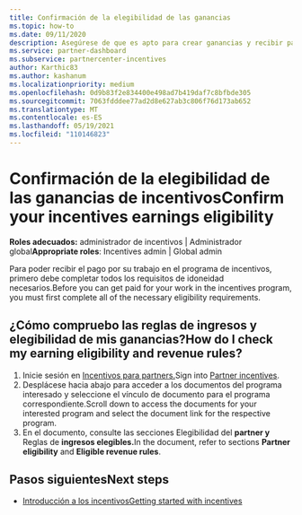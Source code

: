 ```yaml
---
title: Confirmación de la elegibilidad de las ganancias
ms.topic: how-to
ms.date: 09/11/2020
description: Asegúrese de que es apto para crear ganancias y recibir pagos en el programa de incentivos. Compruebe la elegibilidad de las ganancias y las reglas de ingresos en Centro de partners.
ms.service: partner-dashboard
ms.subservice: partnercenter-incentives
author: Karthic83
ms.author: kashanum
ms.localizationpriority: medium
ms.openlocfilehash: 0d9b83f2e834400e498ad7b419daf7c8bfbde305
ms.sourcegitcommit: 7063fdddee77ad2d8e627ab3c806f76d173ab652
ms.translationtype: MT
ms.contentlocale: es-ES
ms.lasthandoff: 05/19/2021
ms.locfileid: "110146823"
---
```

# <a name="confirm-your-incentives-earnings-eligibility"></a><span data-ttu-id="f8eea-104">Confirmación de la elegibilidad de las ganancias de incentivos</span><span class="sxs-lookup"><span data-stu-id="f8eea-104">Confirm your incentives earnings eligibility</span></span>

<span data-ttu-id="f8eea-105">**Roles adecuados:** administrador de incentivos | Administrador global</span><span class="sxs-lookup"><span data-stu-id="f8eea-105">**Appropriate roles**: Incentives admin | Global admin</span></span>

<span data-ttu-id="f8eea-106">Para poder recibir el pago por su trabajo en el programa de incentivos, primero debe completar todos los requisitos de idoneidad necesarios.</span><span class="sxs-lookup"><span data-stu-id="f8eea-106">Before you can get paid for your work in the incentives program, you must first complete all of the necessary eligibility requirements.</span></span>

## <a name="how-do-i-check-my-earning-eligibility-and-revenue-rules"></a><span data-ttu-id="f8eea-107">¿Cómo compruebo las reglas de ingresos y elegibilidad de mis ganancias?</span><span class="sxs-lookup"><span data-stu-id="f8eea-107">How do I check my earning eligibility and revenue rules?</span></span>

1. <span data-ttu-id="f8eea-108">Inicie sesión en [Incentivos para partners.](https://partner.microsoft.com/membership/partner-incentives)</span><span class="sxs-lookup"><span data-stu-id="f8eea-108">Sign into [Partner incentives](https://partner.microsoft.com/membership/partner-incentives).</span></span>
2. <span data-ttu-id="f8eea-109">Desplácese hacia abajo para acceder a los documentos del programa interesado y seleccione el vínculo de documento para el programa correspondiente.</span><span class="sxs-lookup"><span data-stu-id="f8eea-109">Scroll down to access the documents for your interested program and select the document link for the respective program.</span></span>
3. <span data-ttu-id="f8eea-110">En el documento, consulte las secciones Elegibilidad del **partner y** Reglas de **ingresos elegibles.**</span><span class="sxs-lookup"><span data-stu-id="f8eea-110">In the document, refer to sections **Partner eligibility** and **Eligible revenue rules**.</span></span>

## <a name="next-steps"></a><span data-ttu-id="f8eea-111">Pasos siguientes</span><span class="sxs-lookup"><span data-stu-id="f8eea-111">Next steps</span></span>

- [<span data-ttu-id="f8eea-112">Introducción a los incentivos</span><span class="sxs-lookup"><span data-stu-id="f8eea-112">Getting started with incentives</span></span>](incentives-get-started-intro.md)

